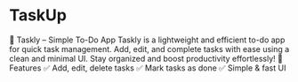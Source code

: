 # TaskUp
📌 Taskly – Simple To-Do App Taskly is a lightweight and efficient to-do app for quick task management. Add, edit, and complete tasks with ease using a clean and minimal UI. Stay organized and boost productivity effortlessly!  🚀 Features ✅ Add, edit, delete tasks ✅ Mark tasks as done ✅ Simple &amp; fast UI

